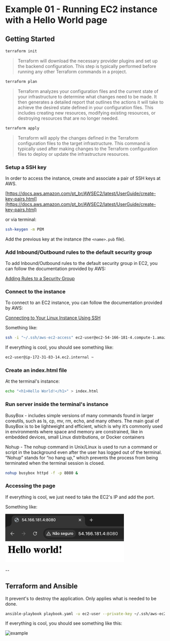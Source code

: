 # Example 01 - Running EC2 instance with a Hello World page

## Getting Started

```bash
terraform init
```

> Terraform will download the necessary provider plugins and set up the backend configuration. This step is typically performed before running any other Terraform commands in a project.

```bash
terraform plan
```

> Terraform analyzes your configuration files and the current state of your infrastructure to determine what changes need to be made. It then generates a detailed report that outlines the actions it will take to achieve the desired state defined in your configuration files. This includes creating new resources, modifying existing resources, or destroying resources that are no longer needed.

```bash
terraform apply
```

> Terraform will apply the changes defined in the Terraform configuration files to the target infrastructure. This command is typically used after making changes to the Terraform configuration files to deploy or update the infrastructure resources.

### Setup a SSH key

In order to access the instance, create and associate a pair of SSH keys at AWS.

[https://docs.aws.amazon.com/pt_br/AWSEC2/latest/UserGuide/create-key-pairs.html](https://docs.aws.amazon.com/pt_br/AWSEC2/latest/UserGuide/create-key-pairs.html)

or via terminal:

```bash
ssh-keygen -m PEM
```

Add the previous key at the instance (the `<name>.pub` file).

### Add Inbound/Outbound rules to the default security group

To add Inbound/Outbound rules to the default security group in EC2, you can follow the documentation provided by AWS:

[Adding Rules to a Security Group](https://docs.aws.amazon.com/pt_br/AWSEC2/latest/UserGuide/ec2-security-groups.html#adding-security-group-rule)

### Connect to the instance

To connect to an EC2 instance, you can follow the documentation provided by AWS:

[Connecting to Your Linux Instance Using SSH](https://docs.aws.amazon.com/pt_br/AWSEC2/latest/UserGuide/AccessingInstancesLinux.html)

Something like:

```bash
ssh -i "~/.ssh/aws-ec2-access" ec2-user@ec2-54-166-181-4.compute-1.amazonaws.com
```

If everything is cool, you should see something like:

```bash
ec2-user@ip-172-31-83-14.ec2.internal ~
```

### Create an index.html file

At the terminal's instance:

```bash
echo "<h1>Hello World!</h1>" > index.html
```

### Run server inside the terminal's instance

BusyBox - includes simple versions of many commands found in larger coreutils, such as ls, cp, mv, rm, echo, and many others. The main goal of BusyBox is to be lightweight and efficient, which is why it’s commonly used in environments where space and memory are constrained, like in embedded devices, small Linux distributions, or Docker containers

Nohup - The nohup command in Unix/Linux is used to run a command or script in the background even after the user has logged out of the terminal. “Nohup” stands for “no hang up,” which prevents the process from being terminated when the terminal session is closed.

```bash
nohup busybox httpd -f -p 8080 & 
```

### Accessing the page

If everything is cool, we just need to take the EC2's IP and add the port.

Something like:

![example](./hello-world.png)

--

## Terraform and Ansible

It prevent's to destroy the application. Only applies what is needed to be done.

```bash
ansible-playbook playbook.yaml -u ec2-user --private-key ~/.ssh/aws-ec2-access -i hosts.yaml
```

If everything is cool, you should see something like this:

![example](./ansible-example.png)
